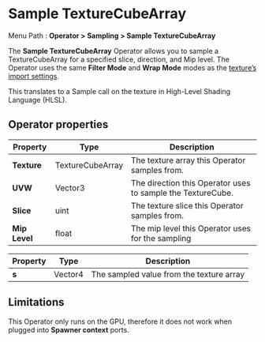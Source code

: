 # Sample TextureCubeArray

Menu Path : **Operator > Sampling > Sample TextureCubeArray**

The **Sample TextureCubeArray** Operator allows you to sample a TextureCubeArray for a specified slice, direction, and Mip level. The Operator uses the same **Filter Mode** and **Wrap Mode** modes as the [texture’s import settings](https://docs.unity3d.com/Manual/class-TextureImporter.html).

This translates to a Sample call on the texture in High-Level Shading Language (HLSL).

## Operator properties

| **Property**  | **Type**         | **Description**                                             |
| ------------- | ---------------- | ----------------------------------------------------------- |
| **Texture**   | TextureCubeArray | The texture array this Operator samples from.               |
| **UVW**       | Vector3          | The direction this Operator uses to sample the TextureCube. |
| **Slice**     | uint             | The texture slice this Operator samples from.               |
| **Mip Level** | float            | The mip level this Operator uses for the sampling           |

| **Property** | **Type** | **Description**                          |
| ------------ | -------- | ---------------------------------------- |
| **s**        | Vector4  | The sampled value from the texture array |

## Limitations

This Operator only runs on the GPU, therefore it does not work when plugged into **Spawner context** ports.

